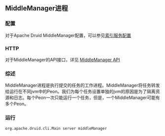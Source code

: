 <!-- toc -->
## MiddleManager进程
### 配置
对于Apache Druid MiddleManager配置，可以参见[索引服务配置]()

### HTTP
对于MiddleManager的API接口，详见 [MiddleManager API]()

### 综述
MiddleManager进程是执行提交的任务的工作进程。MiddleManager将任务转发给运行在不同jvm中的Peon。我们为每个任务设置单独的jvm的原因是为了隔离资源和日志。每个Peon一次只能运行一个任务，但是，一个MiddleManager可能有多个Peon。

### 运行
```
org.apache.druid.cli.Main server middleManager
```
